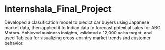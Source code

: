 # Internshala_Final_Project
Developed a classification model to predict car buyers using Japanese market data, then applied it to Indian data to forecast potential sales for ABG Motors. Achieved business insights, validated a 12,000 sales target, and used Tableau for visualizing cross-country market trends and customer behavior.
